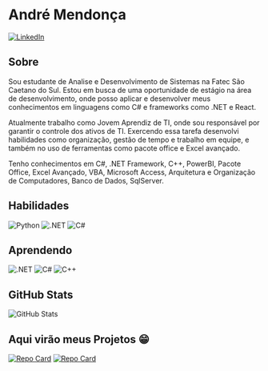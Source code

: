 # André Mendonça
[![LinkedIn](https://img.shields.io/badge/LinkedIn-000?style=for-the-badge&logo=linkedin&logoColor=0E76A8)](https://www.linkedin.com/in/andr%C3%A9-mendon%C3%A7a-4bb409238/)

## Sobre
Sou estudante de Analise e Desenvolvimento de Sistemas na Fatec São Caetano do Sul. Estou em busca de uma oportunidade de estágio na área de desenvolvimento, onde posso aplicar e desenvolver meus 
conhecimentos em linguagens como C# e frameworks como .NET e React.

Atualmente trabalho como Jovem Aprendiz de TI, onde sou responsável por garantir o controle dos ativos de TI. Exercendo essa tarefa desenvolvi habilidades como organização, gestão de tempo e trabalho em equipe, e também no uso de ferramentas como pacote office e Excel avançado.

Tenho conhecimentos em C#, .NET Framework, C++, PowerBI, Pacote Office, Excel Avançado, VBA, Microsoft Access, Arquitetura e Organização de Computadores, Banco de Dados, SqlServer.

## Habilidades
![Python](https://img.shields.io/badge/Python-FFD43B?style=for-the-badge&logo=python&logoColor=blue) ![.NET](https://img.shields.io/badge/.NET-512BD4?style=for-the-badge&logo=dotnet&logoColor=white) ![C#](https://img.shields.io/badge/C%23-239120?style=for-the-badge&logo=c-sharp&logoColor=white)
## Aprendendo
![.NET](https://img.shields.io/badge/.NET-512BD4?style=for-the-badge&logo=dotnet&logoColor=white) ![C#](https://img.shields.io/badge/C%23-239120?style=for-the-badge&logo=c-sharp&logoColor=white) ![C++](https://img.shields.io/badge/c++-%2300599C.svg?style=for-the-badge&logo=c%2B%2B&logoColor=white)
## GitHub Stats
![GitHub Stats](https://github-readme-stats.vercel.app/api?username=andre-mendoncaa&theme=transparent&bg_color=000&border_color=30A3DC&show_icons=true&icon_color=30A3DC&title_color=E94D5F&text_color=FFF)
## Aqui virão meus Projetos 😁
[![Repo Card](https://github-readme-stats.vercel.app/api/pin/?username=andre-mendoncaa&repo=moveis-ld&bg_color=000&border_color=30A3DC&show_icons=true&icon_color=30A3DC&title_color=E94D5F&text_color=FFF)](https://github.com/andre-mendoncaa/Moveis-LD)
[![Repo Card](https://github-readme-stats.vercel.app/api/pin/?username=andre-mendoncaa&repo=sistemastylo&bg_color=000&border_color=30A3DC&show_icons=true&icon_color=30A3DC&title_color=E94D5F&text_color=FFF)](https://github.com/andre-mendoncaa/SistemaStylo)

